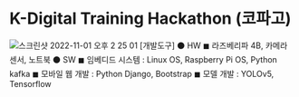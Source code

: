 # K-Digital Training Hackathon (코파고)
![스크린샷 2022-11-01 오후 2 25 01](https://user-images.githubusercontent.com/97666832/199164948-06e9b12d-4976-47bf-8e95-d43a44f17621.png)
[개발도구]
⚫ HW
  ◼ 라즈베리파 4B, 카메라 센서, 노트북
⚫ SW
  ◼ 임베디드 시스템 : Linux OS, Raspberry Pi OS, Python kafka ◼ 모바일 웹 개발 : Python Django, Bootstrap
  ◼ 모델 개발 : YOLOv5, Tensorflow
